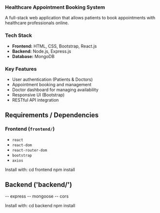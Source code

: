 ### Healthcare Appointment Booking System

A full-stack web application that allows patients to book appointments with healthcare professionals online.


### Tech Stack

- **Frontend:** HTML, CSS, Bootstrap, React.js
- **Backend:** Node.js, Express.js
- **Database:** MongoDB


### Key Features

- User authentication (Patients & Doctors)
- Appointment booking and management
- Doctor dashboard for managing availability
- Responsive UI (Bootstrap)
- RESTful API integration

## Requirements / Dependencies

### Frontend (`frontend/`)

- `react`
- `react-dom`
- `react-router-dom`
- `bootstrap`
- `axios`

Install with:
cd frontend
npm install

## Backend ('backend/')

-- express
-- mongoose
-- cors

Install with:
cd backend
npm install
